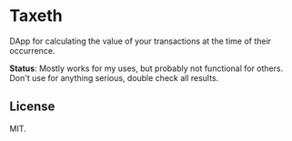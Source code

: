 # Taxeth

DApp for calculating the value of your transactions at the time of their
occurrence.

**Status**: Mostly works for my uses, but probably not functional for others. Don't use for anything serious, double check all results.


## License

MIT.
